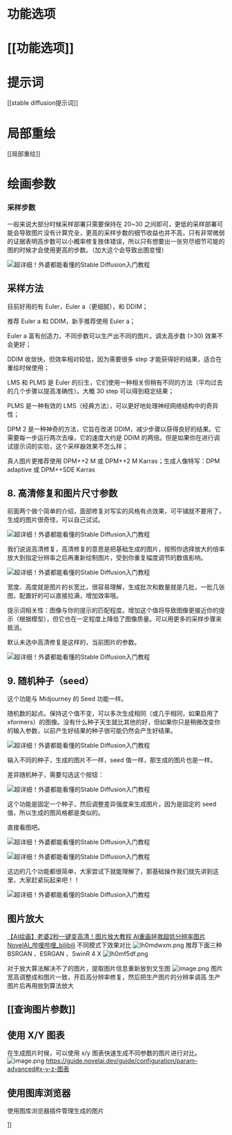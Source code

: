 

# 功能选项
#  [[功能选项]]

# 提示词

[[stable diffusion提示词]]


# 局部重绘
[[局部重绘]]


# 绘画参数
### 采样步数
一般来说大部分时候采样部署只需要保持在 20~30 之间即可，更低的采样部署可能会导致图片没有计算完全，更高的采样步数的细节收益也并不高，只有非常微弱的证据表明高步数可以小概率修复肢体错误，所以只有想要出一张穷尽细节可能的图的时候才会使用更高的步数。（加大这个会导致出图变慢）

![超详细！外婆都能看懂的Stable Diffusion入门教程](https://image.uisdc.com/wp-content/uploads/2023/04/uisdc-wp-20230418-48.jpg)

##  采样方法

目前好用的有 Euler，Euler a（更细腻），和 DDIM；​

推荐 Euler a 和 DDIM，新手推荐使用 Euler a；​

Euler a 富有创造力，不同步数可以生产出不同的图片。调太高步数 (>30) 效果不会更好；​

DDIM 收敛快，但效率相对较低，因为需要很多 step 才能获得好的结果，适合在重绘时候使用；​

LMS 和 PLMS 是 Euler 的衍生，它们使用一种相关但稍有不同的方法（平均过去的几个步骤以提高准确性）。大概 30 step 可以得到稳定结果；​

PLMS 是一种有效的 LMS（经典方法），可以更好地处理神经网络结构中的奇异性；​

DPM 2 是一种神奇的方法，它旨在改进 DDIM，减少步骤以获得良好的结果。它需要每一步运行两次去噪，它的速度大约是 DDIM 的两倍。但是如果你在进行调试提示词的实验，这个采样器效果不怎么样；​

真人图片更推荐使用 DPM++2 M 或 DPM++2 M Karras；生成人像特写：DPM adaptive 或 DPM++SDE Karras​

## 8. 高清修复和图片尺寸参数

前面两个做个简单的介绍，面部修复对写实的风格有点效果，可平铺就不要用了，生成的图片很奇怪，可以自己试试。

![超详细！外婆都能看懂的Stable Diffusion入门教程](https://image.uisdc.com/wp-content/uploads/2023/04/uisdc-wp-20230418-51.jpg)

我们说说高清修复，高清修复的意思是把基础生成的图片，按照你选择放大的倍率放大到指定分辨率之后再重新绘制图片，受到你重复幅度调节的数值影响。

![超详细！外婆都能看懂的Stable Diffusion入门教程](https://image.uisdc.com/wp-content/uploads/2023/04/uisdc-wp-20230418-52.jpg)

宽度、高度就是图片的长宽比，很容易理解，生成批次和数量就是几批，一批几张图，配置好的可以直接拉满，增加效率哦。

提示词相关性：图像与你的提示的匹配程度。增加这个值将导致图像更接近你的提示（根据模型），但它也在一定程度上降低了图像质量。可以用更多的采样步骤来抵消。

默认未选中高清修复是这样的，当前图片的参数。

![超详细！外婆都能看懂的Stable Diffusion入门教程](https://image.uisdc.com/wp-content/uploads/2023/04/uisdc-wp-20230418-53.jpg)

## 9. 随机种子（seed）

这个功能与 Midjourney 的 Seed 功能一样。

随机数的起点。保持这个值不变，可以多次生成相同（或几乎相同，如果启用了 xformers）的图像。没有什么种子天生就比其他的好，但如果你只是稍微改变你的输入参数，以前产生好结果的种子很可能仍然会产生好结果。

![超详细！外婆都能看懂的Stable Diffusion入门教程](https://image.uisdc.com/wp-content/uploads/2023/04/uisdc-wp-20230418-54.jpg)

输入不同的种子，生成的图片不一样，seed 值一样，那生成的图片也是一样。

差异随机种子，需要勾选这个按钮：

![超详细！外婆都能看懂的Stable Diffusion入门教程](https://image.uisdc.com/wp-content/uploads/2023/04/uisdc-wp-20230418-55.jpg)

这个功能是固定一个种子，然后调整差异强度来生成图片，因为是固定的 seed 值，所以生成的图风格都是类似的。

直接看图吧。

![超详细！外婆都能看懂的Stable Diffusion入门教程](https://image.uisdc.com/wp-content/uploads/2023/04/uisdc-wp-20230418-56.jpg)

![超详细！外婆都能看懂的Stable Diffusion入门教程](https://image.uisdc.com/wp-content/uploads/2023/04/uisdc-wp-20230418-57.jpg)

这边的几个功能都很简单，大家尝试下就能理解了，那基础操作我们就先讲到这里，大家赶紧玩起来吧！！

![超详细！外婆都能看懂的Stable Diffusion入门教程](https://image.uisdc.com/wp-content/uploads/2023/04/uisdc-wp-20230418-58.jpg)

## 图片放大
[【AI绘画】老婆2秒一键变高清！图片放大教程 AI重画拯救超低分辨率图片 NovelAI\_哔哩哔哩\_bilibili](https://www.bilibili.com/video/BV1ne411A7TJ/?vd_source=81223299ca5d449a34daaab3e1102d1d)
不同模式下效果对比
![lh0mdwxm.png](https://qhdtc.oss-cn-chengdu.aliyuncs.com/obsidian/lh0mdwxm.png)
推荐下面三种 BSRGAN 、ESRGAN 、SwinR 4 X
![lh0mf5df.png](https://qhdtc.oss-cn-chengdu.aliyuncs.com/obsidian/lh0mf5df.png)

对于放大算法解决不了的图片，提取图片信息重新放到文生图
![image.png](https://qhdtc.oss-cn-chengdu.aliyuncs.com/obsidian/20230428220352.png)
图片宽高调整成和图片一致，开启高分辨率修复，然后把生产图片的分辨率调高
生产图片后再用放到算法放大

## [[查询图片参数]]



## 使用 X/Y 图表

在生成图片时候，可以使用 x/y 图表快速生成不同参数的图片进行对比。
![image.png](https://qhdtc.oss-cn-chengdu.aliyuncs.com/obsidian/20230428221151.png)
https://guide.novelai.dev/guide/configuration/param-advanced#x-y-z-图表 

## 使用图库浏览器
使用图库浏览器插件管理生成的图片

]]
